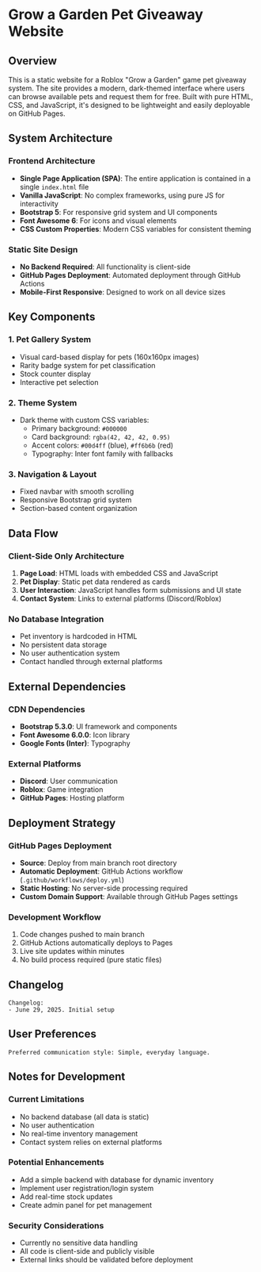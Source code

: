 # Grow a Garden Pet Giveaway Website

## Overview

This is a static website for a Roblox "Grow a Garden" game pet giveaway system. The site provides a modern, dark-themed interface where users can browse available pets and request them for free. Built with pure HTML, CSS, and JavaScript, it's designed to be lightweight and easily deployable on GitHub Pages.

## System Architecture

### Frontend Architecture
- **Single Page Application (SPA)**: The entire application is contained in a single `index.html` file
- **Vanilla JavaScript**: No complex frameworks, using pure JS for interactivity
- **Bootstrap 5**: For responsive grid system and UI components
- **Font Awesome 6**: For icons and visual elements
- **CSS Custom Properties**: Modern CSS variables for consistent theming

### Static Site Design
- **No Backend Required**: All functionality is client-side
- **GitHub Pages Deployment**: Automated deployment through GitHub Actions
- **Mobile-First Responsive**: Designed to work on all device sizes

## Key Components

### 1. Pet Gallery System
- Visual card-based display for pets (160x160px images)
- Rarity badge system for pet classification
- Stock counter display
- Interactive pet selection

### 2. Theme System
- Dark theme with custom CSS variables:
  - Primary background: `#000000`
  - Card background: `rgba(42, 42, 42, 0.95)`
  - Accent colors: `#00d4ff` (blue), `#ff6b6b` (red)
  - Typography: Inter font family with fallbacks

### 3. Navigation & Layout
- Fixed navbar with smooth scrolling
- Responsive Bootstrap grid system
- Section-based content organization

## Data Flow

### Client-Side Only Architecture
1. **Page Load**: HTML loads with embedded CSS and JavaScript
2. **Pet Display**: Static pet data rendered as cards
3. **User Interaction**: JavaScript handles form submissions and UI state
4. **Contact System**: Links to external platforms (Discord/Roblox)

### No Database Integration
- Pet inventory is hardcoded in HTML
- No persistent data storage
- No user authentication system
- Contact handled through external platforms

## External Dependencies

### CDN Dependencies
- **Bootstrap 5.3.0**: UI framework and components
- **Font Awesome 6.0.0**: Icon library
- **Google Fonts (Inter)**: Typography

### External Platforms
- **Discord**: User communication
- **Roblox**: Game integration
- **GitHub Pages**: Hosting platform

## Deployment Strategy

### GitHub Pages Deployment
- **Source**: Deploy from main branch root directory
- **Automatic Deployment**: GitHub Actions workflow (`.github/workflows/deploy.yml`)
- **Static Hosting**: No server-side processing required
- **Custom Domain Support**: Available through GitHub Pages settings

### Development Workflow
1. Code changes pushed to main branch
2. GitHub Actions automatically deploys to Pages
3. Live site updates within minutes
4. No build process required (pure static files)

## Changelog

```
Changelog:
- June 29, 2025. Initial setup
```

## User Preferences

```
Preferred communication style: Simple, everyday language.
```

## Notes for Development

### Current Limitations
- No backend database (all data is static)
- No user authentication
- No real-time inventory management
- Contact system relies on external platforms

### Potential Enhancements
- Add a simple backend with database for dynamic inventory
- Implement user registration/login system
- Add real-time stock updates
- Create admin panel for pet management

### Security Considerations
- Currently no sensitive data handling
- All code is client-side and publicly visible
- External links should be validated before deployment